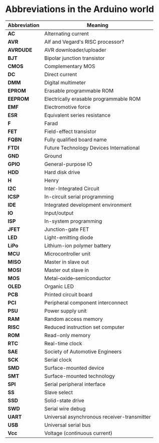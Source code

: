 # Abbreviations in the Arduino world

| Abbreviation | Meaning                                     |
| ------------ | ------------------------------------------- |
| **AC**       | Alternating current                         |
| **AVR**      | Alf and Vegard's RISC processor?            |
| **AVRDUDE**  | AVR downloader/uploader                     |
| **BJT**      | Bipolar junction transistor                 |
| **CMOS**     | Complementary MOS                           |
| **DC**       | Direct current                              |
| **DMM**      | Digital multimeter                          |
| **EPROM**    | Erasable programmable ROM                   |
| **EEPROM**   | Electrically erasable programmable ROM      |
| **EMF**      | Electromotive force                         |
| **ESR**      | Equivalent series resistance                |
| **F**        | Farad                                       |
| **FET**      | Field-effect transistor                     |
| **FQBN**     | Fully qualified board name                  |
| **FTDI**     | Future Technology Devices International     |
| **GND**      | Ground                                      |
| **GPIO**     | General-purpose IO                          |
| **HDD**      | Hard disk drive                             |
| **H**        | Henry                                       |
| **I2C**      | Inter-Integrated Circuit                    |
| **ICSP**     | In-circuit serial programming               |
| **IDE**      | Integrated development environment          |
| **IO**       | Input/output                                |
| **ISP**      | In-system programming                       |
| **JFET**     | Junction-gate FET                           |
| **LED**      | Light-emitting diode                        |
| **LiPo**     | Lithium-ion polymer battery                 |
| **MCU**      | Microcontroller unit                        |
| **MISO**     | Master in slave out                         |
| **MOSI**     | Master out slave in                         |
| **MOS**      | Metal–oxide–semiconductor                   |
| **OLED**     | Organic LED                                 |
| **PCB**      | Printed circuit board                       |
| **PCI**      | Peripheral component interconnect           |
| **PSU**      | Power supply unit                           |
| **RAM**      | Random access memory                        |
| **RISC**     | Reduced instruction set computer            |
| **ROM**      | Read-only memory                            |
| **RTC**      | Real-time clock                             |
| **SAE**      | Society of Automotive Engineers             |
| **SCK**      | Serial clock                                |
| **SMD**      | Surface-mounted device                      |
| **SMT**      | Surface-mounted technology                  |
| **SPI**      | Serial peripheral interface                 |
| **SS**       | Slave select                                |
| **SSD**      | Solid-state drive                           |
| **SWD**      | Serial wire debug                           |
| **UART**     | Universal asynchronous receiver-transmitter |
| **USB**      | Universal serial bus                        |
| **Vcc**      | Voltage (continuous current)                |
